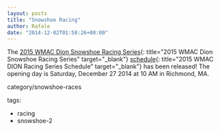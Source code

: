 ```yaml
---
layout: posts
title: "Snowshoe Racing"
author: Rafale
date: "2014-12-02T01:58:26+00:00"
---
```


The [2015 WMAC Dion Snowshoe Racing Series](http://runwmac.com/snowshoes/welcome.htm){: title="2015 WMAC Dion Snowshoe Racing Series" target="_blank"} [schedule](http://runwmac.com/snowshoes/2015%20Schedule.html){: title="2015 WMAC DION Racing Series Schedule" target="_blank"} has been released! The opening day is Saturday, December 27 2014 at 10 AM in Richmond, MA.

category/snowshoe-races

tags:

* racing
* snowshoe-2